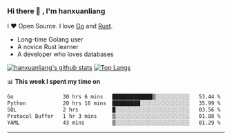 ### Hi there 👋 , I'm hanxuanliang

<!--
**hanxuanliang/hanxuanliang** is a ✨ _special_ ✨ repository because its `README.md` (this file) appears on your GitHub profile.

Here are some ideas to get you started:

- 🔭 I’m currently working on ...
- 🌱 I’m currently learning ...
- 👯 I’m looking to collaborate on ...
- 🤔 I’m looking for help with ...
- 💬 Ask me about ...
- 📫 How to reach me: ...
- 😄 Pronouns: ...
- ⚡ Fun fact: ...
-->
I ❤ Open Source. I love [Go](https://golang.org) and [Rust](https://www.rust-lang.org/zh-CN/).

* Long-time Golang user
* A novice Rust learner
* A developer who loves databases

[![hanxuanliang's github stats](https://github-readme-stats.vercel.app/api/top-langs/?username=hanxuanliang&hide=html)](https://github.com/anuraghazra/github-readme-stats)
[![Top Langs](https://github-readme-stats.vercel.app/api?username=hanxuanliang&show_icons=true&count_private=true&line_height=40)](https://github.com/anuraghazra/github-readme-stats)

📊 **This week I spent my time on**
<!--START_SECTION:waka-->

```txt
Go                30 hrs 6 mins   █████████████▒░░░░░░░░░░░   53.44 %
Python            20 hrs 16 mins  █████████░░░░░░░░░░░░░░░░   35.99 %
SQL               2 hrs           █░░░░░░░░░░░░░░░░░░░░░░░░   03.56 %
Protocol Buffer   1 hr 3 mins     ▒░░░░░░░░░░░░░░░░░░░░░░░░   01.88 %
YAML              43 mins         ▒░░░░░░░░░░░░░░░░░░░░░░░░   01.29 %
```

<!--END_SECTION:waka-->

***
